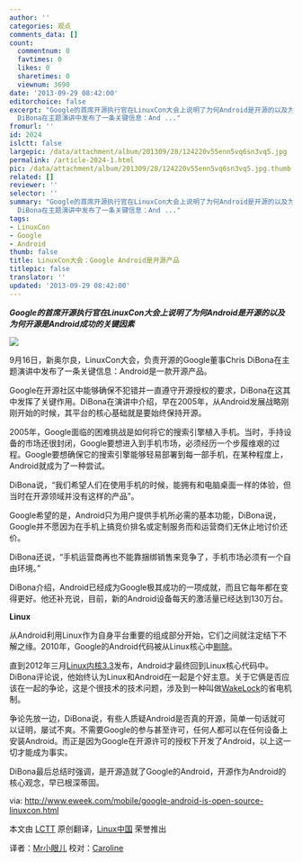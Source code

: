 ```yaml
---
author: ''
categories: 观点
comments_data: []
count:
  commentnum: 0
  favtimes: 0
  likes: 0
  sharetimes: 0
  viewnum: 3690
date: '2013-09-29 08:42:00'
editorchoice: false
excerpt: "Google的首席开源执行官在LinuxCon大会上说明了为何Android是开源的以及为何开源是Android成功的关键因素\r\n\r\n9月16日，新奥尔良，LinuxCon大会，负责开源的Google董事Chris
  DiBona在主题演讲中发布了一条关键信息：And ..."
fromurl: ''
id: 2024
islctt: false
largepic: /data/attachment/album/201309/28/124220v55enn5vq6sn3vq5.jpg
permalink: /article-2024-1.html
pic: /data/attachment/album/201309/28/124220v55enn5vq6sn3vq5.jpg.thumb.jpg
related: []
reviewer: ''
selector: ''
summary: "Google的首席开源执行官在LinuxCon大会上说明了为何Android是开源的以及为何开源是Android成功的关键因素\r\n\r\n9月16日，新奥尔良，LinuxCon大会，负责开源的Google董事Chris
  DiBona在主题演讲中发布了一条关键信息：And ..."
tags:
- LinuxCon
- Google
- Android
thumb: false
title: LinuxCon大会：Google Android是开源产品
titlepic: false
translator: ''
updated: '2013-09-29 08:42:00'
---
```


***Google的首席开源执行官在LinuxCon大会上说明了为何Android是开源的以及为何开源是Android成功的关键因素***


![](/data/attachment/album/201309/28/124220v55enn5vq6sn3vq5.jpg)


9月16日，新奥尔良，LinuxCon大会，负责开源的Google董事Chris DiBona在主题演讲中发布了一条关键信息：Android是一款开源产品。


Google在开源社区中能够确保不犯错并一直遵守开源授权的要求，DiBona在这其中发挥了关键作用。DiBona在演讲中介绍，早在2005年，从Android发展战略刚刚开始的时候，其平台的核心基础就是要始终保持开源。


2005年，Google面临的困难挑战是如何将它的搜索引擎植入手机。当时，手持设备的市场还很封闭，Google要想进入到手机市场，必须经历一个步履维艰的过程。Google要想确保它的搜索引擎能够轻易部署到每一部手机，在某种程度上，Android就成为了一种尝试。


DiBona说，“我们希望人们在使用手机的时候，能拥有和电脑桌面一样的体验，但当时在开源领域并没有这样的产品”。


Google希望的是，Android只为用户提供手机所必需的基本功能，DiBona说，Google并不愿因为在手机上搞竞价排名或定制服务而和运营商们无休止地讨价还价。


DiBona还说，“手机运营商再也不能靠捆绑销售来竞争了，手机市场必须有一个自由环境。”


DiBona介绍，Android已经成为Google极其成功的一项成就，而且它每年都在变得更好。他还补充说，目前，新的Android设备每天的激活量已经达到130万台。


**Linux**


从Android利用Linux作为自身平台重要的组成部分开始，它们之间就注定结下不解之缘。2010年，Google的Android代码被从Linux核心中[剔除](http://www.linuxplanet.com/linuxplanet/reports/7150/1/)。


直到2012年三月[Linux内核3.3](http://www.datamation.com/open-source/linux-3.3-boosts-linux-mobility.html)发布，Android才最终回到Linux核心代码中。DiBona评论说，他始终认为Linux和Android在一起是个好主意。关于它俩是否应该在一起的争论，这是个很技术的技术问题，涉及到一种叫做[WakeLock](http://developer.android.com/reference/android/os/PowerManager.WakeLock.html)的省电机制。


争论先放一边，DiBona说，有些人质疑Android是否真的开源，简单一句话就可以证明，屡试不爽。不需要Google的参与甚至许可，任何人都可以在任何设备上安装Android。而正是因为Google在开源许可的授权下开发了Android，以上这一切才能成为事实。


DiBona最后总结时强调，是开源造就了Google的Android，开源作为Android的核心观念，早已根深蒂固。


via: <http://www.eweek.com/mobile/google-android-is-open-source-linuxcon.html>


本文由 [LCTT](https://github.com/LCTT/TranslateProject) 原创翻译，[Linux中国](http://linux.cn/portal.php) 荣誉推出


译者：[Mr小眼儿](http://linux.cn/space/14801) 校对：[Caroline](http://linux.cn/space/14763)